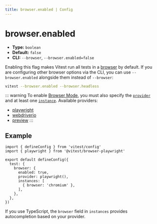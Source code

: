 ```yaml
---
title: browser.enabled | Config
---
```


# browser.enabled

- **Type:** `boolean`
- **Default:** `false`
- **CLI:** `--browser`, `--browser.enabled=false`

Enabling this flag makes Vitest run all tests in a [browser](/guide/browser) by default. If you are configuring other browser options via the CLI, you can use `--browser.enabled` alongside them instead of `--browser`:

```sh
vitest --browser.enabled --browser.headless
```

::: warning
To enable [Browser Mode](/guide/browser), you must also specify the [`provider`](/config/browser/provider) and at least one [`instance`](/config/browser/instances). Available providers:

- [playwright](/config/browser/playwright)
- [webdriverio](/config/browser/webdriverio)
- [preview](/config/browser/preview)
:::

## Example

```js{7} [vitest.config.js]
import { defineConfig } from 'vitest/config'
import { playwright } from '@vitest/browser-playwright'

export default defineConfig({
  test: {
    browser: {
      enabled: true,
      provider: playwright(),
      instances: [
        { browser: 'chromium' },
      ],
    },
  },
})
```

If you use TypeScript, the `browser` field in `instances` provides autocompletion based on your provider.
